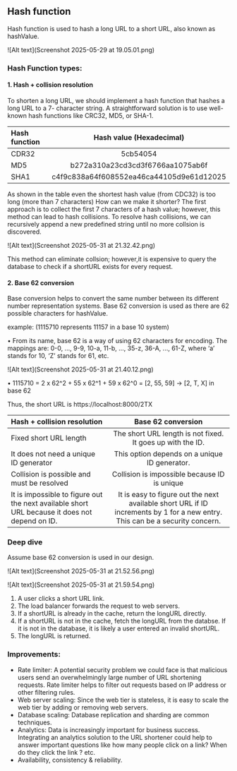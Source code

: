 
## Hash function
Hash function is used to hash a long URL to a short URL, also known as hashValue.

![Alt text](Screenshot 2025-05-29 at 19.05.01.png)

### Hash Function types:
#### 1. Hash + collision resolution 

To shorten a long URL, we should implement a hash function that hashes a long URL to a 7-
character string. A straightforward solution is to use well-known hash functions like CRC32,
MD5, or SHA-1. 

| Hash function |                      Hash value (Hexadecimal)                      | 
|:--------------|:------------------------------------------------------------------:| 
| CDR32         |                              5cb54054                              | 
| MD5           |           b272a310a23cd3cd3f6766aa1075ab6f                         |
| SHA1          |              c4f9c838a64f608552ea46ca44105d9e61d12025              |
   
      
As shown in the table even the shortest hash value (from CDC32) is too long (more than 7 characters)
How can we make it shorter?
The first approach is to collect the first 7 characters of a hash value; however, this method can lead to hash collisions.
To resolve hash collisions, we can recursively append a new predefined string until no more collsion is discovered.

![Alt text](Screenshot 2025-05-31 at 21.32.42.png)

This method can eliminate collsion; however,it is expensive to query the database to check if a shortURL exists for every request.

#### 2. Base 62 conversion

Base conversion helps to convert the same number between its different number representation systems. Base
62 conversion is used as there are 62 possible characters for hashValue.

example: (1115710 represents 11157 in a base 10 system)

• From its name, base 62 is a way of using 62 characters for encoding. The mappings are:
0-0, ..., 9-9, 10-a, 11-b, ..., 35-z, 36-A, ..., 61-Z, where ‘a’ stands for 10, ‘Z’ stands for 61, etc.

![Alt text](Screenshot 2025-05-31 at 21.40.12.png)

• 1115710 = 2 x 62^2 + 55 x 62^1 + 59 x 62^0 = [2, 55, 59] -> [2, T, X] in base 62

Thus, the short URL is https://localhost:8000/2TX

| Hash + collision resolution                                                                   |                                                      Base 62 conversion                                                      | 
|:----------------------------------------------------------------------------------------------|:----------------------------------------------------------------------------------------------------------------------------:| 
| Fixed short URL length                                                                        |                                  The short URL length is not fixed. It goes up with the ID.                                  | 
| It does not need a unique ID generator                                                        |                                        This option depends on a unique ID generator.                                         |
| Collision is possible and must be resolved                                                    |                                         Collision is impossible because ID is unique                                         |
| It is impossible to figure out the next available short URL because it does not depend on ID. | It is easy to figure out the next available short URL if ID increments by 1 for a new entry. This can be a security concern. |

### Deep dive

Assume base 62 conversion is used in our design.

![Alt text](Screenshot 2025-05-31 at 21.52.56.png)

![Alt text](Screenshot 2025-05-31 at 21.59.54.png)

1. A user clicks a short URL link.
2. The load balancer forwards the request to web servers.
3. If a shortURL is already in the cache, return the longURL directly.
4. If a shortURL is not in the cache, fetch the longURL from the databse. If it is not in the database, it is likely a user entered an invalid shortURL.
5. The longURL is returned.

### Improvements:
- Rate limiter: A potential security problem we could face is that malicious users send an overwhelmingly large number of URL shortening requests. 
        Rate limiter helps to filter out requests based on IP address or other filtering rules. 
- Web server scaling: Since the web tier is stateless, it is easy to scale the web tier by adding or removing web servers.
- Database scaling: Database replication and sharding are common techniques.
- Analytics: Data is increasingly important for business success. Integrating an analytics solution to the URL shortener could help to answer important questions like how many people click on a link? When do they click the link ? etc.
- Availability, consistency & reliability.


   
 